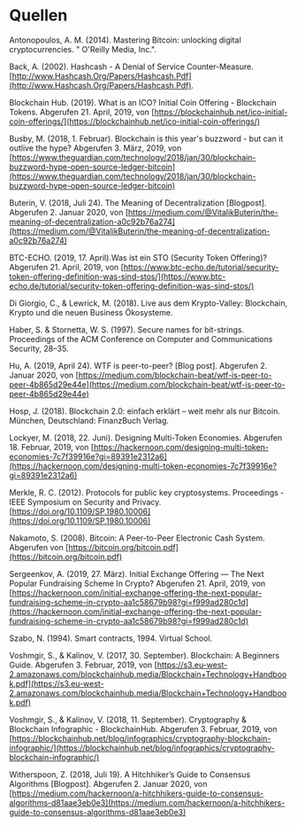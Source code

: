 # Quellen

Antonopoulos, A. M. \(2014\). Mastering Bitcoin: unlocking digital cryptocurrencies. " O'Reilly Media, Inc.".

Back, A. \(2002\). Hashcash - A Denial of Service Counter-Measure. [http://www.Hashcash.Org/Papers/Hashcash.Pdf](http://www.Hashcash.Org/Papers/Hashcash.Pdf).

Blockchain Hub. \(2019\). What is an ICO? Initial Coin Offering - Blockchain Tokens. Abgerufen 21. April, 2019, von [https://blockchainhub.net/ico-initial-coin-offerings/](https://blockchainhub.net/ico-initial-coin-offerings/) 

Busby, M. \(2018, 1. Februar\). Blockchain is this year's buzzword - but can it outlive the hype? Abgerufen 3. März, 2019, von [https://www.theguardian.com/technology/2018/jan/30/blockchain-buzzword-hype-open-source-ledger-bitcoin](https://www.theguardian.com/technology/2018/jan/30/blockchain-buzzword-hype-open-source-ledger-bitcoin) 

Buterin, V. \(2018, Juli 24\). The Meaning of Decentralization \[Blogpost\]. Abgerufen 2. Januar 2020, von [https://medium.com/@VitalikButerin/the-meaning-of-decentralization-a0c92b76a274](https://medium.com/@VitalikButerin/the-meaning-of-decentralization-a0c92b76a274)

BTC-ECHO. \(2019, 17. April\).Was ist ein STO \(Security Token Offering\)? Abgerufen 21. April, 2019, von [https://www.btc-echo.de/tutorial/security-token-offering-definition-was-sind-stos/](https://www.btc-echo.de/tutorial/security-token-offering-definition-was-sind-stos/) 

Di Giorgio, C., & Lewrick, M. \(2018\). Live aus dem Krypto-Valley: Blockchain, Krypto und die neuen Business Ökosysteme. 

Haber, S. & Stornetta, W. S. \(1997\). Secure names for bit-strings. Proceedings of the ACM Conference on Computer and Communications Security, 28–35.

Hu, A. \(2019, April 24\). WTF is peer-to-peer? \[Blog post\]. Abgerufen 2. Januar 2020, von [https://medium.com/blockchain-beat/wtf-is-peer-to-peer-4b865d29e44e](https://medium.com/blockchain-beat/wtf-is-peer-to-peer-4b865d29e44e)

Hosp, J. \(2018\). Blockchain 2.0: einfach erklärt – weit mehr als nur Bitcoin. München, Deutschland: FinanzBuch Verlag.

Lockyer, M. \(2018, 22. Juni\). Designing Multi-Token Economies. Abgerufen 18. Februar, 2019, von [https://hackernoon.com/designing-multi-token-economies-7c7f39916e?gi=89391e2312a6](https://hackernoon.com/designing-multi-token-economies-7c7f39916e?gi=89391e2312a6) 

Merkle, R. C. \(2012\). Protocols for public key cryptosystems. Proceedings - IEEE Symposium on Security and Privacy. [https://doi.org/10.1109/SP.1980.10006](https://doi.org/10.1109/SP.1980.10006)

Nakamoto, S. \(2008\). Bitcoin: A Peer-to-Peer Electronic Cash System. Abgerufen von [https://bitcoin.org/bitcoin.pdf](https://bitcoin.org/bitcoin.pdf)

Sergeenkov, A. \(2019, 27. März\). Initial Exchange Offering — The Next Popular Fundraising Scheme In Crypto? Abgerufen 21. April, 2019, von [https://hackernoon.com/initial-exchange-offering-the-next-popular-fundraising-scheme-in-crypto-aa1c58679b98?gi=f999ad280c1d](https://hackernoon.com/initial-exchange-offering-the-next-popular-fundraising-scheme-in-crypto-aa1c58679b98?gi=f999ad280c1d) 

Szabo, N. \(1994\). Smart contracts, 1994. Virtual School. 

Voshmgir, S., & Kalinov, V. \(2017, 30. September\). Blockchain: A Beginners Guide. Abgerufen 3. Februar, 2019, von [https://s3.eu-west-2.amazonaws.com/blockchainhub.media/Blockchain+Technology+Handbook.pdf](https://s3.eu-west-2.amazonaws.com/blockchainhub.media/Blockchain+Technology+Handbook.pdf) 

Voshmgir, S., & Kalinov, V. \(2018, 11. September\). Cryptography & Blockchain Infographic - BlockchainHub. Abgerufen 3. Februar, 2019, von [https://blockchainhub.net/blog/infographics/cryptography-blockchain-infographic/](https://blockchainhub.net/blog/infographics/cryptography-blockchain-infographic/)

Witherspoon, Z. \(2018, Juli 19\). A Hitchhiker’s Guide to Consensus Algorithms \[Blogpost\]. Abgerufen 2. Januar 2020, von [https://medium.com/hackernoon/a-hitchhikers-guide-to-consensus-algorithms-d81aae3eb0e3](https://medium.com/hackernoon/a-hitchhikers-guide-to-consensus-algorithms-d81aae3eb0e3)





